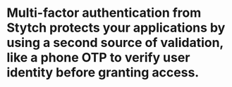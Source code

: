 # Multi-factor authentication from Stytch protects your applications by using a second source of validation, like a phone OTP to verify user identity before granting access.


